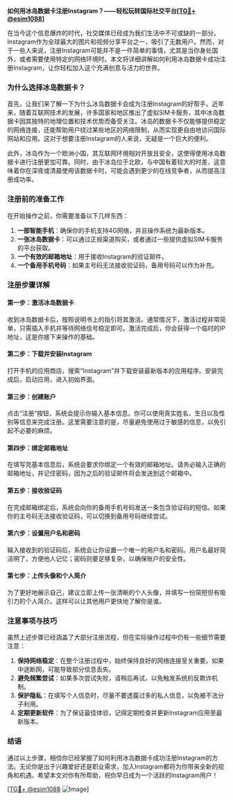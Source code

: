 **如何用冰岛数据卡注册Instagram？——轻松玩转国际社交平台[[TG💪+ @esim1088](https://t.me/s/esim1088)]**

在当今这个信息爆炸的时代，社交媒体已经成为我们生活中不可或缺的一部分。Instagram作为全球最大的图片和视频分享平台之一，吸引了无数用户。然而，对于一些人来说，注册Instagram可能并不是一件简单的事情，尤其是当你身处国外，或者需要使用特定的网络环境时。本文将详细讲解如何利用冰岛数据卡成功注册Instagram，让你轻松加入这个充满创意与活力的世界。

### **为什么选择冰岛数据卡？**

首先，让我们来了解一下为什么冰岛数据卡会成为注册Instagram的好帮手。近年来，随着互联网技术的发展，许多国家和地区推出了虚拟SIM卡服务，其中冰岛数据卡因其独特的地理位置和技术优势而备受关注。冰岛的数据卡不仅能够提供稳定的网络连接，还能帮助用户绕过某些地区的网络限制，从而实现更自由地访问国际网站和应用。这对于想要注册Instagram的人来说，无疑是一个巨大的便利。

此外，冰岛作为一个欧洲小国，其互联网环境相对开放且安全，这使得使用冰岛数据卡进行注册更加可靠。同时，由于冰岛位于北欧，与中国有着较大的时差，这意味着你在深夜或清晨使用该数据卡时，可能会遇到更少的在线竞争者，从而提高注册成功率。

### **注册前的准备工作**

在开始操作之前，你需要准备以下几样东西：

1. **一部智能手机**：确保你的手机支持4G网络，并且操作系统为最新版本。
2. **一张冰岛数据卡**：可以通过正规渠道购买，或者通过一些提供虚拟SIM卡服务的平台获取。
3. **一个有效的邮箱地址**：用于接收Instagram的验证邮件。
4. **一个备用手机号码**：如果主号码无法接收验证码，备用号码可以作为补充。

### **注册步骤详解**

#### **第一步：激活冰岛数据卡**
收到冰岛数据卡后，按照说明书上的指引将其激活。通常情况下，激活过程非常简单，只需插入手机并等待网络信号稳定即可。激活完成后，你会获得一个临时的IP地址，这是你接下来操作的基础。

#### **第二步：下载并安装Instagram**
打开手机的应用商店，搜索“Instagram”并下载安装最新版本的应用程序。安装完成后，启动应用，进入初始界面。

#### **第三步：创建账户**
点击“注册”按钮，系统会提示你输入基本信息。你可以使用真实姓名、生日以及性别等信息来完成注册。这里需要注意的是，尽量避免使用过于敏感的信息，以免引起不必要的麻烦。

#### **第四步：绑定邮箱地址**
在填写完基本信息后，系统会要求你绑定一个有效的邮箱地址。请务必输入正确的邮箱地址，并记住密码，因为之后的验证邮件将会发送到这个邮箱中。

#### **第五步：接收验证码**
在完成邮箱绑定后，系统会向你的备用手机号码发送一条包含验证码的短信。如果你的主号码无法接收验证码，可以切换到备用号码继续尝试。

#### **第六步：设置用户名和密码**
输入接收到的验证码后，系统会让你设置一个唯一的用户名和密码。用户名最好简洁明了，方便他人记忆；密码则要足够复杂，以确保账户的安全性。

#### **第七步：上传头像和个人简介**
为了更好地展示自己，建议立即上传一张清晰的个人头像，并填写一份简短但有吸引力的个人简介。这样可以让其他用户更快地了解你是谁。

### **注意事项与技巧**

虽然上述步骤已经涵盖了大部分注册流程，但在实际操作过程中仍有一些细节需要注意：

1. **保持网络稳定**：在整个注册过程中，始终保持良好的网络连接至关重要。如果中途断网，可能导致部分信息丢失。
2. **避免频繁尝试**：如果多次尝试失败，请稍后再试，以免触发系统的反欺诈机制。
3. **保护隐私**：在填写个人信息时，尽量不要透露过多的私人信息，以免被不法分子利用。
4. **定期更新软件**：为了保证最佳体验，记得定期检查并更新Instagram应用至最新版本。

### **结语**

通过以上步骤，相信你已经掌握了如何利用冰岛数据卡成功注册Instagram的方法。无论你是出于兴趣爱好还是职业需求，加入Instagram都将为你带来全新的视角和机遇。希望本文对你有所帮助，祝你早日成为一个活跃的Instagram用户！

[[TG💪+ @esim1088](https://t.me/s/esim1088) ![Image](https://i.postimg.cc/4NQfJmqS/Snipaste-2025-05-13-00-14-12.png)]